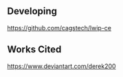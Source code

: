 ## Developing

https://github.com/cagstech/lwip-ce

## Works Cited

https://www.deviantart.com/derek200
